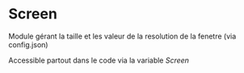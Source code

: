 # Screen
Module gérant la taille et les valeur de la resolution de la fenetre (via config.json)

Accessible partout dans le code via la variable _Screen_
